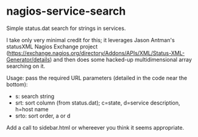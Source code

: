 # nagios-service-search
Simple status.dat search for strings in services.

I take only very minimal credit for this; it leverages Jason Antman's statusXML Nagios Exchange project (https://exchange.nagios.org/directory/Addons/APIs/XML/Status-XML-Generator/details) and then does some hacked-up multidimensional array searching on it.

Usage: pass the required URL parameters (detailed in the code near the bottom):

* s: search string
* srt: sort column (from status.dat); c=state, d=service description, h=host name
* srto: sort order, a or d

Add a call to sidebar.html or whereever you think it seems appropriate.

